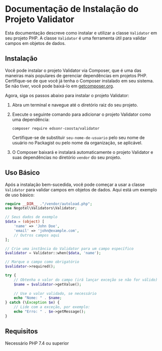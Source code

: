 # Documentação de Instalação do Projeto Validator

Esta documentação descreve como instalar e utilizar a classe `Validator` em seu projeto PHP. A classe `Validator` é uma ferramenta útil para validar campos em objetos de dados.

## Instalação

Você pode instalar o projeto Validator via Composer, que é uma das maneiras mais populares de gerenciar dependências em projetos PHP. Certifique-se de que você já tenha o Composer instalado em seu sistema. Se não tiver, você pode baixá-lo em [getcomposer.org](https://getcomposer.org/).

Agora, siga os passos abaixo para instalar o projeto Validator:

1. Abra um terminal e navegue até o diretório raiz do seu projeto.

2. Execute o seguinte comando para adicionar o projeto Validator como uma dependência:

   ```shell
   composer require edsonr-coosta/validator
   ```

   Certifique-se de substituir `seu-nome-de-usuario` pelo seu nome de usuário no Packagist ou pelo nome da organização, se aplicável.

3. O Composer baixará e instalará automaticamente o projeto Validator e suas dependências no diretório `vendor` do seu projeto.

## Uso Básico

Após a instalação bem-sucedida, você pode começar a usar a classe `Validator` para validar campos em objetos de dados. Aqui está um exemplo de uso básico:

```php
require __DIR__ ."/vendor/autoload.php";
use Negotel\Validators\Validator;

// Seus dados de exemplo
$data = (object) [
    'name' => 'John Doe',
    'email' => 'john@example.com',
    // Outros campos aqui
];

// Crie uma instância do Validator para um campo específico
$validator = Validator::when($data, 'name');

// Marque o campo como obrigatório
$validator->required();

try {
    // Obtenha o valor do campo (irá lançar exceção se não for válido)
    $name = $validator->getValue();
    
    // Use o valor validado, se necessário
    echo "Nome: " . $name;
} catch (\Exception $e) {
    // Lide com a exceção, por exemplo:
    echo "Erro: " . $e->getMessage();
}
```

## Requisitos
Necessário PHP 7.4 ou superior

